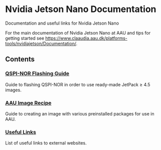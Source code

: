 # Nvidia Jetson Nano Documentation

Documentation and useful links for Nvidia Jetson Nano

For the main documentation of Nvidia Jetson Nano at AAU and tips for getting started see https://www.claaudia.aau.dk/platforms-tools/nvidiajetson/Documentation/.

## Contents

### [QSPI-NOR Flashing Guide](qspi-flash.md)
Guide to flashing QSPI-NOR in order to use ready-made JetPack ≥ 4.5 images.

### [AAU Image Recipe](image-recipe.md)
Guide to creating an image with various preinstalled packages for use in AAU.

### [Useful Links](useful-links.md)
List of useful links to external websites.
